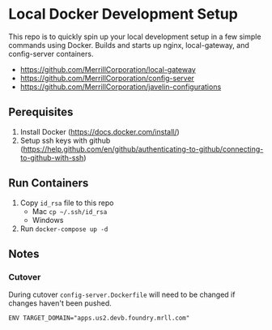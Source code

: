 # Local Docker Development Setup

This repo is to quickly spin up your local development setup in a few simple commands using Docker. Builds and starts up nginx, local-gateway, and config-server containers. 

- https://github.com/MerrillCorporation/local-gateway
- https://github.com/MerrillCorporation/config-server
- https://github.com/MerrillCorporation/javelin-configurations

## Perequisites 

1. Install Docker (https://docs.docker.com/install/)
2. Setup ssh keys with github (https://help.github.com/en/github/authenticating-to-github/connecting-to-github-with-ssh)

## Run Containers
1. Copy `id_rsa` file to this repo
    - Mac `cp ~/.ssh/id_rsa`
    - Windows 
2. Run `docker-compose up -d`

## Notes

### Cutover 

During cutover `config-server.Dockerfile` will need to be changed if changes haven't been pushed. 

`ENV TARGET_DOMAIN="apps.us2.devb.foundry.mrll.com"`